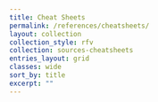 ```yaml
---
title: Cheat Sheets
permalink: /references/cheatsheets/
layout: collection
collection_style: rfv
collection: sources-cheatsheets
entries_layout: grid
classes: wide
sort_by: title
excerpt: ""
---
```

